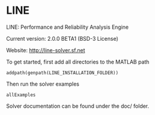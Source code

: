 # LINE
LINE: Performance and Reliability Analysis Engine

Current version: 2.0.0 BETA1 (BSD-3 License)

Website: http://line-solver.sf.net

To get started, first add all directories to the MATLAB path

```
addpath(genpath(LINE_INSTALLATION_FOLDER))
```

Then run the solver examples

```
allExamples
```

Solver documentation can be found under the doc/ folder.
